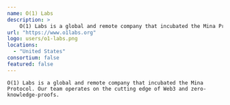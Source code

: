 ```yaml
---
name: O(1) Labs
description: >
    O(1) Labs is a global and remote company that incubated the Mina Protocol. Our team operates on the cutting edge of Web3 and zero-knowledge-proofs.
url: "https://www.o1labs.org"
logo: users/o1-labs.png
locations:
  - "United States"
consortium: false
featured: false
---
```

    O(1) Labs is a global and remote company that incubated the Mina Protocol. Our team operates on the cutting edge of Web3 and zero-knowledge-proofs.
